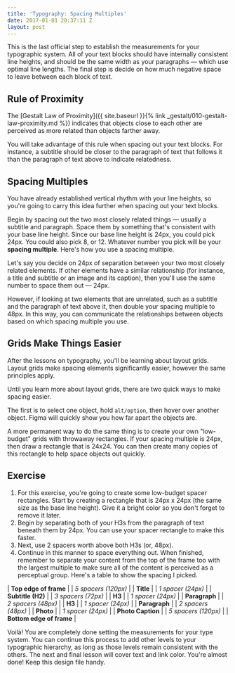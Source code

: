 ```yaml
---
title: 'Typography: Spacing Multiples'
date: 2017-01-01 20:37:11 Z
layout: post
---
```

This is the last official step to establish the measurements for your typographic system. All of your text blocks should have internally consistent line heights, and should be the same width as your paragraphs — which use optimal line lengths. The final step is decide on how much negative space to leave between each block of text.

## Rule of Proximity

The [Gestalt Law of Proximity]({{ site.baseurl }}{% link _gestalt/010-gestalt-law-proximity.md %}) indicates that objects close to each other are perceived as more related than objects farther away.

You will take advantage of this rule when spacing out your text blocks. For instance, a subtitle should be closer to the paragraph of text that follows it than the paragraph of text above to indicate relatedness.

## Spacing Multiples

You have already established vertical rhythm with your line heights, so you're going to carry this idea further when spacing out your text blocks.

Begin by spacing out the two most closely related things — usually a subtitle and paragraph. Space them by something that's consistent with your base line height. Since our base line height is 24px, you could pick 24px. You could also pick 8, or 12. Whatever number you pick will be your **spacing multiple**. Here's how you use a spacing multiple.

Let's say you decide on 24px of separation between your two most closely related elements. If other elements have a similar relationship (for instance, a title and subtitle or an image and its caption), then you'll use the same number to space them out — 24px.

However, if looking at two elements that are unrelated, such as a subtitle and the paragraph of text above it, then double your spacing multiple to 48px. In this way, you can communicate the relationships between objects based on which spacing multiple you use.

## Grids Make Things Easier

After the lessons on typography, you'll be learning about layout grids. Layout grids make spacing elements significantly easier, however the same principles apply.

Until you learn more about layout grids, there are two quick ways to make spacing easier.

The first is to select one object, hold `alt/option`, then hover over another object. Figma will quickly show you how far apart the objects are.

A more permanent way to do the same thing is to create your own "low-budget" grids with throwaway rectangles. If your spacing multiple is 24px, then draw a rectangle that is 24x24. You can then create many copies of this rectangle to help space objects out quickly.

<!-- TODO: show 2 screenshots of alt/option hover to show distance, or the low budget ruler option -->

<!--more-->
## Exercise
1. For this exercise, you're going to create some low-budget spacer rectangles. Start by creating a rectangle that is 24px x 24px (the same size as the base line height). Give it a bright color so you don't forget to remove it later.
2. Begin by separating both of your H3s from the paragraph of text beneath them by 24px. You can use your spacer rectangle to make this faster.
3. Next, use 2 spacers worth above both H3s (or, 48px).
4. Continue in this manner to space everything out. When finished, remember to separate your content from the top of the frame too with the largest multiple to make sure all of the content is perceived as a perceptual group. Here's a table to show the spacing I picked.

| **Top edge of frame** |
| *5 spacers (120px)* |
| **Title** |
| *1 spacer (24px)* |
| **Subtitle (H2)** |
| *3 spacers (72px)* |
| **H3** |
| *1 spacer (24px)* |
| **Paragraph** |
| *2 spacers (48px)* |
| **H3** |
| *1 spacer (24px)* |
| **Paragraph** |
| *2 spacers (48px)* |
| **Photo** |
| *1 spacer (24px)* |
| **Photo Caption** |
| *5 spacers (120px)* |
| **Bottom edge of frame** |

Voilà! You are completely done setting the measurements for your type system. You can continue this process to add other levels to your typographic hierarchy, as long as those levels remain consistent with the others. The next and final lesson will cover text and link color. You're almost done! Keep this design file handy.
